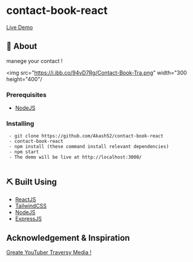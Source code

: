 # contact-book-react


[Live Demo](https://createtodoapp.netlify.app/)

## 🧐 About <a name = "about"></a>

 manege your contact !
 
 
<img src="https://i.ibb.co/94vD7Rg/Contact-Book-Tra.png" width="300 height="400"/

### Prerequisites

- [NodeJS](https://nodejs.org/en/)


### Installing

```
 - git clone https://github.com/Akash52/contact-book-react
 - contact-book-react
 - npm install (these command install relevant dependencies)
 - npm start 
 - The demo will be live at http://localhost:3000/
 
```


## ⛏️ Built Using <a name = "built_using"></a>

- [ReactJS](https://reactjs.org/)
- [TailwindCSS](https://react-bootstrap.github.io/)
- [NodeJS]()
- [ExpressJS]()

##  Acknowledgement & Inspiration

[Greate YouTuber Traversy Media !](https://www.youtube.com/channel/UCGRDayozk2qch3vw-qAtQng)


